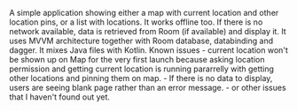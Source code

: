 A simple application showing either a map with current location and other location pins, or a list with locations. It works
offline too. If there is no network available, data is retrieved from Room (if available) and display it.
It uses MVVM architecture together with Room database, databinding and dagger.
It mixes Java files with Kotlin.
Known issues - current location won't be shown up on Map for the very first launch because asking location permission 
                 and getting current location is running pararrelly with getting other locations and pinning them on map.
               - If there is no data to display, users are seeing blank page rather than an error message.
               - or other issues that I haven't found out yet.
